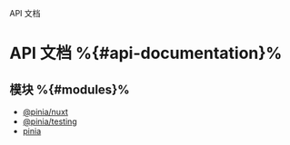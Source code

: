 API 文档

# API 文档 %{#api-documentation}%

## 模块 %{#modules}%

- [@pinia/nuxt](modules/pinia_nuxt.md)
- [@pinia/testing](modules/pinia_testing.md)
- [pinia](modules/pinia.md)
